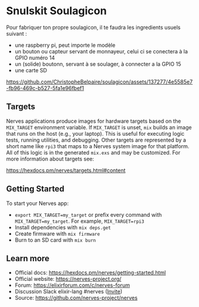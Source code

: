 # Snulskit Soulagicon

Pour fabriquer ton propre soulagicon, il te faudra les ingredients usuels suivant :
  *  une raspberry pi, peut importe le modèle
  *  un bouton ou capteur servant de monnayeur, celui ci se conectera à la GPIO numéro 14
  *  un (solide) boutonn, servant à se soulager, à connecter a la GPIO 15
  *  une carte SD
 
https://github.com/ChristopheBelpaire/soulagicon/assets/137277/4e5585e7-fb96-469c-b527-5fa1e96fbef1



## Targets

Nerves applications produce images for hardware targets based on the
`MIX_TARGET` environment variable. If `MIX_TARGET` is unset, `mix` builds an
image that runs on the host (e.g., your laptop). This is useful for executing
logic tests, running utilities, and debugging. Other targets are represented by
a short name like `rpi3` that maps to a Nerves system image for that platform.
All of this logic is in the generated `mix.exs` and may be customized. For more
information about targets see:

https://hexdocs.pm/nerves/targets.html#content

## Getting Started

To start your Nerves app:
  * `export MIX_TARGET=my_target` or prefix every command with
    `MIX_TARGET=my_target`. For example, `MIX_TARGET=rpi3`
  * Install dependencies with `mix deps.get`
  * Create firmware with `mix firmware`
  * Burn to an SD card with `mix burn`

## Learn more

  * Official docs: https://hexdocs.pm/nerves/getting-started.html
  * Official website: https://nerves-project.org/
  * Forum: https://elixirforum.com/c/nerves-forum
  * Discussion Slack elixir-lang #nerves ([Invite](https://elixir-slackin.herokuapp.com/))
  * Source: https://github.com/nerves-project/nerves
